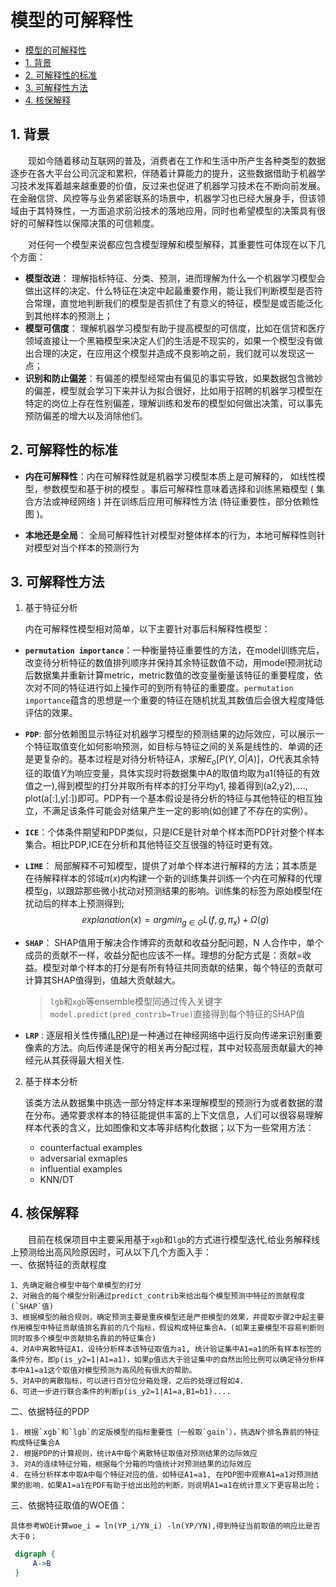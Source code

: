 
# 模型的可解释性

- [模型的可解释性](#模型的可解释性)   
- [1. 背景](#1-背景)  
- [2. 可解释性的标准](#2-可解释性的标准) 
- [3. 可解释性方法](#3-可解释性方法)    
- [4. 核保解释](#4-核保解释)

## 1. 背景
&emsp;&emsp;现如今随着移动互联网的普及，消费者在工作和生活中所产生各种类型的数据逐步在各大平台公司沉淀和累积，伴随着计算能力的提升，这些数据借助于机器学习技术发挥着越来越重要的价值，反过来也促进了机器学习技术在不断向前发展。 在金融信贷、风控等与业务紧密联系的场景中，机器学习也已经大展身手，但该领域由于其特殊性，一方面追求前沿技术的落地应用，同时也希望模型的决策具有很好的可解释性以保障决策的可信赖度。

&emsp;&emsp;对任何一个模型来说都应包含模型理解和模型解释，其重要性可体现在以下几个方面：<br>
- **模型改进**： 理解指标特征、分类、预测，进而理解为什么一个机器学习模型会做出这样的决定、什么特征在决定中起最重要作用，能让我们判断模型是否符合常理，直觉地判断我们的模型是否抓住了有意义的特征，模型是或否能泛化到其他样本的预测上；
- **模型可信度**： 理解机器学习模型有助于提高模型的可信度，比如在信贷和医疗领域直接让一个黑箱模型来决定人们的生活是不现实的，如果一个模型没有做出合理的决定，在应用这个模型并造成不良影响之前，我们就可以发现这一点；
- **识别和防止偏差**：有偏差的模型经常由有偏见的事实导致，如果数据包含微妙的偏差，模型就会学习下来并认为拟合很好，比如用于招聘的机器学习模型在特定的岗位上存在性别偏差，理解训练和发布的模型如何做出决策，可以事先预防偏差的增大以及消除他们。

## 2. 可解释性的标准
- **内在可解释性**：内在可解释性就是机器学习模型本质上是可解释的， 如线性模型，参数模型和基于树的模型 。事后可解释性意味着选择和训练黑箱模型 ( 集合方法或神经网络 ) 并在训练后应用可解释性方法 (特征重要性，部分依赖性图 )。

- **本地还是全局**： 全局可解释性针对模型对整体样本的行为，本地可解释性则针对模型对当个样本的预测行为

## 3. 可解释性方法

1. 基于特征分析

    内在可解释性模型相对简单，以下主要针对事后科解释性模型：
- **`permutation importance`**：一种衡量特征重要性的方法，在model训练完后，改变待分析特征的数值排列顺序并保持其余特征数值不动，用model预测扰动后数据集并重新计算metric，metric数值的改变量衡量该特征的重要程度，依次对不同的特征进行如上操作可的到所有特征的重要度。`permutation importance`蕴含的思想是一个重要的特征在随机扰乱其数值后会很大程度降低评估的效果。

- **`PDP`**: 部分依赖图显示特征对机器学习模型的预测结果的边际效应，可以展示一个特征取值变化如何影响预测，如目标与特征之间的关系是线性的、单调的还是更复杂的。基本过程是对待分析特征A，求解$E_{o}[P(Y,O|A)]$，$O$代表其余特征的取值$Y$为响应变量，具体实现时将数据集中A的取值均取为a1(特征的有效值之一),得到模型的打分并取所有样本的打分平均y1, 接着得到(a2,y2),...., plot(a[:],y[:])即可。PDP有一个基本假设是待分析的特征与其他特征的相互独立，不满足该条件可能会对结果产生一定的影响(如创建了不存在的实例）。

- **`ICE`**：个体条件期望和PDP类似，只是ICE是针对单个样本而PDP针对整个样本集合。相比PDP,ICE在分析和其他特征交互很强的特征时更有效。

- **`LIME`**： 局部解释不可知模型，提供了对单个样本进行解释的方法；其本质是在待解释样本的邻域$\pi(x)$内构建一个新的训练集并训练一个内在可解释的代理模型g，以跟踪那些微小扰动对预测结果的影响。训练集的标签为原始模型f在扰动后的样本上预测得到;
    $$
    explanation(x) = {argmin_{g\in G}L(f,g,\pi_x)}+\Omega(g)
    $$

- **`SHAP`**： SHAP值用于解决合作博弈的贡献和收益分配问题，N 人合作中，单个成员的贡献不一样，收益分配也应该不一样。理想的分配方式是：贡献=收益。模型对单个样本的打分是有所有特征共同贡献的结果，每个特征的贡献可计算其SHAP值得到，值越大贡献越大。
    > `lgb`和`xgb`等ensemble模型同通过传入关键字`model.predict(pred_contrib=True)`直接得到每个特征的SHAP值

- **`LRP`** : 逐层相关性传播[(LRP)][1]是一种通过在神经网络中运行反向传递来识别重要像素的方法。向后传递是保守的相关再分配过程，其中对较高层贡献最大的神经元从其获得最大相关性.

2. 基于样本分析

    该类方法从数据集中挑选一部分特定样本来理解模型的预测行为或者数据的潜在分布。通常要求样本的特征能提供丰富的上下文信息，人们可以很容易理解样本代表的含义，比如图像和文本等非结构化数据；以下为一些常用方法：
    - counterfactual examples
    - adversarial exmaples
    - influential examples
    - KNN/DT

## 4. 核保解释
&emsp;&emsp;目前在核保项目中主要采用基于`xgb`和`lgb`的方式进行模型迭代,给业务解释线上预测给出高风险原因时，可从以下几个方面入手：<br> 
一、依据特征的贡献程度
> 
    1、先确定融合模型中每个单模型的打分
    2、对融合的每个模型分别通过predict_contrib来给出每个模型预测中特征的贡献程度(`SHAP`值)
    3、根据模型的融合规则，确定预测主要是重疾模型还是严拒模型的效果，并提取步骤2中起主要作用模型中特征贡献值排名靠前的几个指标，假设构成特征集合A，(如果主要模型不容易判断则同时取多个模型中贡献排名靠前的特征集合)
    4、对A中离散特征A1，设待分析样本该特征取值为a1, 统计验证集中A1=a1的所有样本标签的条件分布，即p(is_y2=1|A1=a1)，如果p值远大于验证集中的自然出险比例可以确定待分析样本中A1=a1这个取值对模型预测为高风险有很大的帮助。
    5、对A中的离散指标，可以进行百分位分箱处理，之后的处理过程如4.
    6、可进一步进行联合条件的判断p(is_y2=1|A1=a,B1=b1)....
二、依据特征的PDP
>
    1. 根据`xgb`和`lgb`的定版模型的指标重要性（一般取`gain`），挑选N个排名靠前的特征构成特征集合A
    2. 根据PDP的计算规则，统计A中每个离散特征取值对预测结果的边际效应
    3. 对A的连续特征分箱，根据每个分箱的均值统计对预测结果的边际效应
    4. 在待分析样本中取A中每个特征对应的值，如特征A1=a1, 在PDP图中观察A1=a1对预测结果的影响，如果A1=a1在PDF有助于给出出险的判断，则说明A1=a1在统计意义下更容易出险；
三、依据特征取值的WOE值：
>
    具体参考WOE计算woe_i = ln(YP_i/YN_i) -ln(YP/YN),得到特征当前取值的响应比是否大于0；

```dot
 digraph {
     A->B
 }
```



[1]: https://arxiv.org/abs/1604.00825v1



